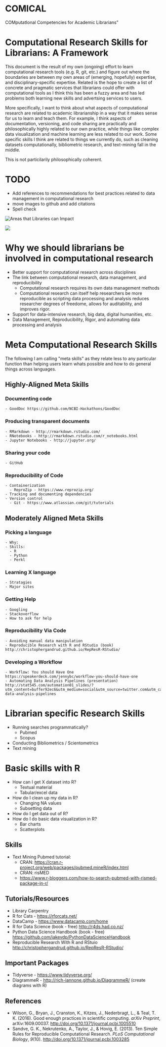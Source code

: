 # COMICAL
COMputatIonal Competencies for Academic Librarians"

# Computational Research Skills for Librarians: A Framework

This document is the result of my own (ongoing) effort to learn computational research tools (e.g. R, git, etc.) and figure out where the boundaries are between my own areas of (emerging, hopefully) expertise, and disciplinary-specific expertise. Related is the hope to create  a list of concrete and pragmatic services that librarians could offer with computational tools as I think this has been a fuzzy area and has led problems both learning new skills and advertsing services to users. 

More specifically, I want to think about what aspects of computational research are related to academic librarianship in a way that it makes sense for us to learn and teach them. For example, I think aspects of documentation, versioning, and code sharing are practically and philosophically highly related to our own practice, while things like complex data visualization and machine learning are less related to our work. Some specific skills I think are related to things we currently do, such as cleaning datasets computationally, bibliometric research, and text-mining fall in the middle. 

This is not particilarily philosophically coherent. 

# TODO

- Add references to recommendations for best practices related to data management in computational research
- move images to github and add citations
- Spell check


![Areas that Libraries can Impact](https://d2mxuefqeaa7sj.cloudfront.net/s_8C52BE63C3C9994B7D61D2D293D2CAFA1962E529CB2D5E78CAD53CCC1AB84042_1507553995845_file.jpeg)


![](https://d2mxuefqeaa7sj.cloudfront.net/s_8C52BE63C3C9994B7D61D2D293D2CAFA1962E529CB2D5E78CAD53CCC1AB84042_1508257276286_screenshot.png)

# Why we should librarians be involved in computational research
- Better support for computational research across disciplines
- The link between computational research, data management, and reproducibility
    - Computational research requires its own data management methods
    - Computational research can itself help researchers be more reproducible as scripting data processing and analysis reduces researcher degrees of freedome, allows for auditability, and improves rigor.
- Support for data-intensive research, big data, digital humanities, etc.
- Data Management, Reproducibility, Rigor, and automating data processing and analysis

# Meta Computational Research Skills
The following I am calling "meta skills" as they relate less to any particular function than helping users learn whats possible and how to do general things across languages. 

## Highly-Aligned Meta Skills

### Documenting code
    - GoodDoc https://github.com/NCBI-Hackathons/GoodDoc 


### Producing transparent documents 
    - RMarkdown - http://rmarkdown.rstudio.com/ 
    - RNotebooks - http://rmarkdown.rstudio.com/r_notebooks.html 
    - Jupyter Notebooks - http://jupyter.org/ 
 
### Sharing your code
    - GitHub

### Reproducibility of Code
    - Containerization 
      - ReproZip - https://www.reprozip.org/ 
    - Tracking and documenting dependencies
    - Version control
      - Git - https://www.atlassian.com/git/tutorials 

## Moderately Aligned Meta Skills

### Picking a language
    - Why:
    - Skills:
      - R
      - Python
      - Perkl

### Learning X language
    - Stratagies
    - Major sites

### Getting Help
    - Googling
    - Stackoverflow
    - How to ask for help
 
### Reproducibility Via Code
    - Avoiding manual data manipulation
    - Reproducible Research with R and RStudio (book) http://christophergandrud.github.io/RepResR-RStudio/ 

### Developing a Workflow
    - Workflow: You should Have One https://speakerdeck.com/jennybc/workflow-you-should-have-one 
    - Automating Data Analysis Pipelines (presentation) http://stat545.com/automation01_slides/?utm_content=buffer92ec6&utm_medium=social&utm_source=twitter.com&utm_campaign=buffer#/automating-data-analysis-pipelines 
  

# Librarian specific Research Skills
  - Running searches programmatically?
    - Pubmed
    - Scopus
  - Conducting Bibliometrics / Scientometrics
  - Text mining
  
  
# Basic skills with R
  - How can I get X dataset into R?
    - Textual material 
    - Tabular/excel data
  - How do I clean up my data in R?
    - Changing NA values
    - Subsetting data
  - How do I get data out of R? 
  - How do I do basic data visualization in R?
    - Bar charts
    - Scatterplots

## Skills
- Text Mining Pubmed tutorial: 
  - CRAN: https://cran.r-project.org/web/packages/pubmed.mineR/index.html 
  - CRAN: risMED
  - https://www.r-bloggers.com/how-to-search-pubmed-with-rismed-package-in-r/



## Tutorials/Resources
- Library Carpentry
- R for Cats - https://rforcats.net/ 
- DataCamp - https://www.datacamp.com/home 
- R for Data Science (book - free) http://r4ds.had.co.nz/
- Python Data Science Handbook (book - free) https://github.com/jakevdp/PythonDataScienceHandbook 
- Reproducible Research With R and RStuio http://christophergandrud.github.io/RepResR-RStudio/ 


## Important Packages
- Tidyverse - https://www.tidyverse.org/ 
- DiagrammeR - http://rich-iannone.github.io/DiagrammeR/ (create diagrams with R)


## References
- Wilson, G., Bryan, J., Cranston, K., Kitzes, J., Nederbragt, L., & Teal, T. K. (2016). Good enough practices in scientific computing. *arXiv Preprint*, arXiv:1609.00037. http://doi.org/10.1371/journal.pcbi.1005510 
- Sandve, G. K., Nekrutenko, A., Taylor, J., & Hovig, E. (2013). Ten Simple Rules for Reproducible Computational Research. *PLoS Computational Biology*, *9*(10). http://doi.org/10.1371/journal.pcbi.1003285 

